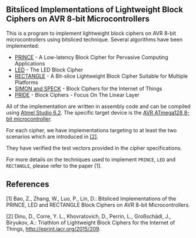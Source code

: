## Bitsliced Implementations of Lightweight Block Ciphers on AVR 8-bit Microcontrollers

This is a program to implement lightweight block ciphers on AVR 8-bit microcontrollers using bitsliced technique.
Several algorithms have been implemented:

  - [PRINCE](http://eprint.iacr.org/2012/529) - A Low-latency Block Cipher for Pervasive Computing Applications
  - [LED](http://eprint.iacr.org/2012/600) - The LED Block Cipher
  - [RECTANGLE](http://eprint.iacr.org/2014/084) - A Bit-slice Lightweight Block Cipher Suitable for Multiple Platforms
  - [SIMON and SPECK](http://eprint.iacr.org/2015/585) - Block Ciphers for the Internet of Things
  - [PRIDE](http://eprint.iacr.org/2014/453) - Block Ciphers - Focus On The Linear Layer
  
All of the implementation are written in assembly code and can be compiled using [Atmel Studio 6.2](http://www.atmel.com/tools/ATMELSTUDIO.aspx). The specific target device is the [AVR ATmega128 8-bit microcontroller](http://www.atmel.com/products/microcontrollers/avr/default.aspx).

For each cipher, we have implementations targeting to at least the two scenarios which are introduced in [\[2\]](http://eprint.iacr.org/2015/209).

They have verified the test vectors provided in the cipher specifications.

For more details on the techniques used to implement `PRINCE`, `LED` and `RECTANGLE`, please refer to the paper \[1\].

## References
[1] Bao, Z., Zhang, W., Luo, P., Lin, D.: Bitsliced Implementations of the PRINCE, LED and RECTANGLE Block Ciphers
on AVR 8-bit Microcontrollers.

[2] Dinu, D., Corre, Y. L., Khovratovich, D., Perrin, L., Großschädl, J., Biryukov, A.: Triathlon of Lightweight Block Ciphers for the Internet of Things, http://eprint.iacr.org/2015/209.
